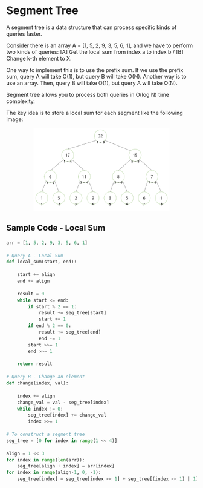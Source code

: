 # Segment Tree

A segment tree is a data structure that can process specific kinds of queries faster.

Consider there is an array A = [1, 5, 2, 9, 3, 5, 6, 1], and we have to perform two kinds of queries: [A] Get the local sum from index a to index b / [B] Change k-th element to X. 

One way to implement this is to use the prefix sum. If we use the prefix sum, query A will take O(1), but query B will take O(N). Another way is to use an array. Then, query B will take O(1), but query A will take O(N).

Segment tree allows you to process both queries in O(log N) time complexity. 

The key idea is to store a local sum for each segment like the following image:

<p align="center">
    <img
        src = ".\img\Segment Tree.png"
        width = "360"
        height = "220"
    />
</p>

## Sample Code - Local Sum

```python 
arr = [1, 5, 2, 9, 3, 5, 6, 1]

# Query A - Local Sum
def local_sum(start, end):
    
    start += align 
    end += align

    result = 0
    while start <= end:
        if start % 2 == 1:
            result += seg_tree[start]
            start += 1
        if end % 2 == 0:
            result += seg_tree[end]
            end -= 1
        start >>= 1
        end >>= 1
    
    return result

# Query B - Change an element
def change(index, val):

    index += align
    change_val = val - seg_tree[index]
    while index != 0:
        seg_tree[index] += change_val
        index >>= 1

# To construct a segment tree
seg_tree = [0 for index in range(1 << 4)]

align = 1 << 3
for index in range(len(arr)):
    seg_tree[align + index] = arr[index]
for index in range(align-1, 0, -1):
    seg_tree[index] = seg_tree[index << 1] + seg_tree[(index << 1) | 1]
```